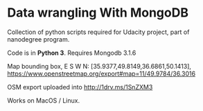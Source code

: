 Data wrangling With MongoDB
===============

Collection of python scripts required for Udacity project, part of nanodegree program.

Code is in **Python 3**. Requires Mongodb 3.1.6

Map bounding box, E S W N: 
[35.9377,49.8149,36.6861,50.1413], https://www.openstreetmap.org/export#map=11/49.9784/36.3016

OSM export uploaded into http://1drv.ms/1SnZXM3

Works on MacOS / Linux.
